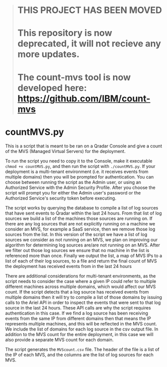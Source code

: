 > # THIS PROJECT HAS BEEN MOVED
> # This repository is now deprecated, it will not recieve any more updates.
> # The count-mvs tool is now developed here: <https://github.com/IBM/count-mvs>

# countMVS.py

This is a script that is meant to be ran on a Qradar Console and give a count of the
MVS (Managed Virtual Servers) for the deployment.

To run the script you need to copy it to the Console, make it executable
`chmod +x countMVS.py`, and then run the script with `./countMVS.py`. If your
deployment is a multi-tenant environment (i.e. it receives events from multiple
domains) then you will be prompted for authentication. You can choose between
running the script as the Admin user, or using an Authorized Service with the
Admin Security Profile. After you choose the script will prompt you for either the
Admin user's password or the Authorized Service's security token before executing.

The script works by querying the database to compile a list of log sources that have
sent events to Qradar within the last 24 hours. From that list of log sources we build
a list of the machines those sources are running on. If there are any log sources that
are not explicitly running on a machine we consider an MVS, for example a SaaS service,
then we remove those log sources from the list. In this version of the script we have
a list of log sources we consider as not running on an MVS, we plan on improving our
algorithm for determining log sources are/are not running on an MVS. After we filter
out those log sources we ensure that no machine in the list  is referenced more than
once. Finally we output the list, a map of MVS IPs to a list of each of their log
sources, to a file and return the final count of MVS the deployment has received events
from in the last 24 hours

There are additional considerations for multi-tenant environments, as the script
needs to consider the case where a given IP could refer to multiple different machines
across multiple domains, which would affect our MVS count. If the script detects that
a log source has received events from multiple domains then it will try to compile a
list of those domains by issuing calls to the Ariel API in order to inspect the events
that were sent to that log source in the last 24 hours. These API calls are why the
script requires authentication in this case. If we find a log source has been
receiving events from the same IP from different domains then that means the IP
represents multiple machines, and this will be reflected in the MVS count. We include
the list of domains for each log source in the csv output file. In addition to the
MVS count for the entire deployment, in this case we will also provide a separate
MVS count for each domain.

The script generates the `MVScount.csv` file. The header of the file is a list of the
IP of each MVS, and the columns are the list of log sources for each MVS.

